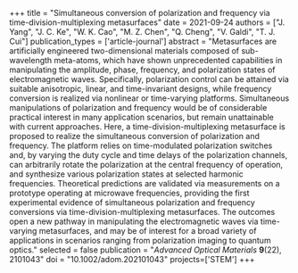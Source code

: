 +++
title = "Simultaneous conversion of polarization and frequency via time-division-multiplexing metasurfaces"
date = 2021-09-24
authors = ["J. Yang", "J. C. Ke", "W. K. Cao", "M. Z. Chen", "Q. Cheng", "V. Galdi", "T. J. Cui"]
publication_types = ['article-journal']
abstract = "Metasurfaces are artificially engineered two-dimensional materials composed of sub-wavelength meta-atoms, which have shown unprecedented capabilities in manipulating the amplitude, phase, frequency, and polarization states of electromagnetic waves. Specifically, polarization control can be attained via suitable anisotropic, linear, and time-invariant designs, while frequency conversion is realized via nonlinear or time-varying platforms. Simultaneous manipulations of polarization and frequency would be of considerable practical interest in many application scenarios, but remain unattainable with current approaches. Here, a time-division-multiplexing metasurface is proposed to realize the simultaneous conversion of polarization and frequency. The platform relies on time-modulated polarization switches and, by varying the duty cycle and time delays of the polarization channels, can arbitrarily rotate the polarization at the central frequency of operation, and synthesize various polarization states at selected harmonic frequencies. Theoretical predictions are validated via measurements on a prototype operating at microwave frequencies, providing the first experimental evidence of simultaneous polarization and frequency conversions via time-division-multiplexing metasurfaces. The outcomes open a new pathway in manipulating the electromagnetic waves via time-varying metasurfaces, and may be of interest for a broad variety of applications in scenarios ranging from polarization imaging to quantum optics."
selected = false
publication = "*Advanced Optical Materials* **9**(22), 2101043"
doi = "10.1002/adom.202101043"
projects=['STEM']
+++

